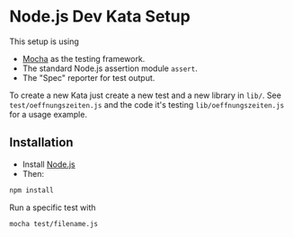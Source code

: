 # Node.js Dev Kata Setup

This setup is using

- [Mocha](http://visionmedia.github.io/mocha/) as the testing framework.
- The standard Node.js assertion module `assert`.
- The "Spec" reporter for test output.

To create a new Kata just create a new test and a new library in `lib/`. See `test/oeffnungszeiten.js` and the code it's testing `lib/oeffnungszeiten.js` for a usage example.

## Installation

- Install [Node.js](http://nodejs.org)
- Then:

```Bash
npm install
```

Run a specific test with

```Bash
mocha test/filename.js
```